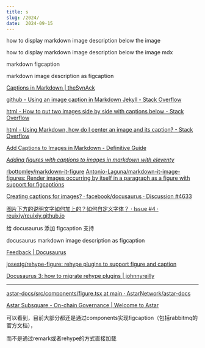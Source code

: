 ```yaml
---
title: s
slug: /2024/
date:  2024-09-15
---
```





how to display markdown image description below the image

how to display markdown image description below the image mdx

markdown figcaption

markdown image description as figcaption

[Captions in Markdown | theSynAck](https://thesynack.com/posts/markdown-captions/)

[github - Using an image caption in Markdown Jekyll - Stack Overflow](https://stackoverflow.com/questions/19331362/using-an-image-caption-in-markdown-jekyll)




[html - How to put two images side by side with captions below - Stack Overflow](https://stackoverflow.com/questions/73668542/how-to-put-two-images-side-by-side-with-captions-below)

[html - Using Markdown, how do I center an image and its caption? - Stack Overflow](https://stackoverflow.com/questions/3912694/using-markdown-how-do-i-center-an-image-and-its-caption)

[Add Captions to Images in Markdown - Definitive Guide](https://www.docstomarkdown.pro/add-image-captions-to-images-in-jekyll-blog-posts-with-markdown/)

*[Adding figures with captions to images in markdown with eleventy](https://www.alpower.com/tutorials/adding-figures-with-captions-to-images-in-markdown-with-eleventy/)*



[rbottomley/markdown-it-figure](https://github.com/rbottomley/markdown-it-figure)
[Antonio-Laguna/markdown-it-image-figures: Render images occurring by itself in a paragraph as a figure with support for figcaptions](https://github.com/Antonio-Laguna/markdown-it-image-figures)



[Creating captions for images? · facebook/docusaurus · Discussion #4633](https://github.com/facebook/docusaurus/discussions/4633)

[图片下方的说明文字如何加上的？如何自定义字体？ · Issue #4 · reuixiy/reuixiy.github.io](https://github.com/reuixiy/reuixiy.github.io/issues/4)



给 docusaurus 添加 figcaption 支持

docusaurus markdown image description as figcaption

[Feedback | Docusaurus](https://docusaurus.io/feature-requests/p/image-captions)




[josestg/rehype-figure: rehype plugins to support figure and caption](https://github.com/josestg/rehype-figure)


[Docusaurus 3: how to migrate rehype plugins | johnnyreilly](https://johnnyreilly.com/docusaurus-3-how-to-migrate-rehype-plugins)



---

[astar-docs/src/components/figure.tsx at main · AstarNetwork/astar-docs](https://github.com/AstarNetwork/astar-docs/blob/main/src/components/figure.tsx)

[Astar Subsquare - On-chain Governance | Welcome to Astar](https://docs.astar.network/docs/use/governance/subsquare_guide)


可以看到，目前大部分都还是通过components实现figcaption（包括rabbitmq的官方文档），

而不是通过remark或者rehype的方式直接加载

